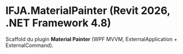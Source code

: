 # IFJA.MaterialPainter (Revit 2026, .NET Framework 4.8)

Scaffold du plugin **Material Painter** (WPF MVVM, ExternalApplication + ExternalCommand).
